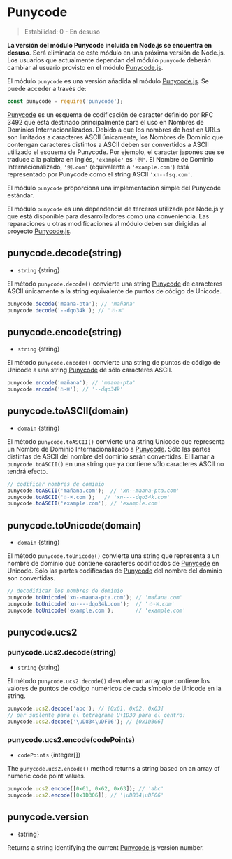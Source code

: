 # Punycode

<!-- YAML
changes:

  - version: v7.0.0
    pr-url: https://github.com/nodejs/node/pull/7941
    description: Accessing this module will now emit a deprecation warning.
-->

<!--introduced_in=v0.10.0-->

> Estabilidad: 0 - En desuso

**La versión del módulo Punycode incluida en Node.js se encuentra en desuso**. Será eliminada de este módulo en una próxima versión de Node.js. Los usuarios que actualmente dependan del módulo `punycode` deberán cambiar al usuario provisto en el módulo [Punycode.js](https://mths.be/punycode).

El módulo `punycode` es una versión añadida al módulo [Punycode.js](https://mths.be/punycode). Se puede acceder a través de:

```js
const punycode = require('punycode');
```

[Punycode](https://tools.ietf.org/html/rfc3492) es un esquema de codificación de caracter definido por RFC 3492 que está destinado principalmente para el uso en Nombres de Dominios Internacionalizados. Debido a que los nombres de host en URLs son limitados a caracteres ASCII únicamente, los Nombres de Dominio que contengan caracteres distintos a ASCII deben ser convertidos a ASCII utilizado el esquema de Punycode. Por ejemplo, el caracter japonés que se traduce a la palabra en inglés, `'example'` es `'例'`. El Nombre de Dominio Internacionalizado, `'例.com'` (equivalente a `'example.com'`) está representado por Punycode como el string ASCII `'xn--fsq.com'`.

El módulo `punycode` proporciona una implementación simple del Punycode estándar.

El módulo `punycode` es una dependencia de terceros utilizada por Node.js y que está disponible para desarrolladores como una conveniencia. Las reparaciones u otras modificaciones al módulo deben ser dirigidas al proyecto [Punycode.js](https://mths.be/punycode).

## punycode.decode(string)

<!-- YAML
added: v0.5.1
-->

* `string` {string}

El método `punycode.decode()` convierte una string [Punycode](https://tools.ietf.org/html/rfc3492) de caracteres ASCII únicamente a la string equivalente de puntos de código de Unicode.

```js
punycode.decode('maana-pta'); // 'mañana'
punycode.decode('--dqo34k'); // '☃-⌘'
```

## punycode.encode(string)

<!-- YAML
added: v0.5.1
-->

* `string` {string}

El método `punycode.encode()` convierte una string de puntos de código de Unicode a una string [Punycode](https://tools.ietf.org/html/rfc3492) de sólo caracteres ASCII.

```js
punycode.encode('mañana'); // 'maana-pta'
punycode.encode('☃-⌘'); // '--dqo34k'
```

## punycode.toASCII(domain)

<!-- YAML
added: v0.6.1
-->

* `domain` {string}

El método `punycode.toASCII()` convierte una string Unicode que representa un Nombre de Dominio Internacionalizado a [Punycode](https://tools.ietf.org/html/rfc3492). Sólo las partes distintas de ASCII del nombre del dominio serán convertidas. El llamar a `punycode.toASCII()` en una string que ya contiene sólo caracteres ASCII no tendrá efecto.

```js
// codificar nombres de cominio
punycode.toASCII('mañana.com');  // 'xn--maana-pta.com'
punycode.toASCII('☃-⌘.com');   // 'xn----dqo34k.com'
punycode.toASCII('example.com'); // 'example.com'
```

## punycode.toUnicode(domain)

<!-- YAML
added: v0.6.1
-->

* `domain` {string}

El método `punycode.toUnicode()` convierte una string que representa a un nombre de dominio que contiene caracteres codificados de [Punycode](https://tools.ietf.org/html/rfc3492) en Unicode. Sólo las partes codificadas de [Punycode](https://tools.ietf.org/html/rfc3492) del nombre del dominio son convertidas.

```js
// decodificar los nombres de dominio
punycode.toUnicode('xn--maana-pta.com'); // 'mañana.com'
punycode.toUnicode('xn----dqo34k.com');  // '☃-⌘.com'
punycode.toUnicode('example.com');       // 'example.com'
```

## punycode.ucs2

<!-- YAML
added: v0.7.0
-->

### punycode.ucs2.decode(string)

<!-- YAML
added: v0.7.0
-->

* `string` {string}

El método `punycode.ucs2.decode()` devuelve un array que contiene los valores de puntos de código numéricos de cada símbolo de Unicode en la string.

```js
punycode.ucs2.decode('abc'); // [0x61, 0x62, 0x63]
// par suplente para el tetragrama U+1D30 para el centro:
punycode.ucs2.decode('\uD834\uDF06'); // [0x1D306]
```

### punycode.ucs2.encode(codePoints)

<!-- YAML
added: v0.7.0
-->

* `codePoints` {integer[]}

The `punycode.ucs2.encode()` method returns a string based on an array of numeric code point values.

```js
punycode.ucs2.encode([0x61, 0x62, 0x63]); // 'abc'
punycode.ucs2.encode([0x1D306]); // '\uD834\uDF06'
```

## punycode.version

<!-- YAML
added: v0.6.1
-->

* {string}

Returns a string identifying the current [Punycode.js](https://mths.be/punycode) version number.